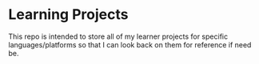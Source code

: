# Learning Projects

This repo is intended to store all of my learner projects for specific languages/platforms so that I can look back on them for reference if need be. 
